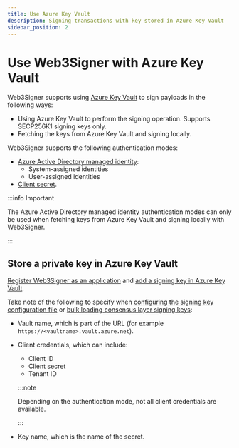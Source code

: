 ```yaml
---
title: Use Azure Key Vault
description: Signing transactions with key stored in Azure Key Vault
sidebar_position: 2
---
```


# Use Web3Signer with Azure Key Vault

Web3Signer supports using [Azure Key Vault](https://azure.microsoft.com/en-au/services/key-vault/) to sign payloads in the following ways:

- Using Azure Key Vault to perform the signing operation. Supports SECP256K1 signing keys only.
- Fetching the keys from Azure Key Vault and signing locally.

Web3Signer supports the following authentication modes:

- [Azure Active Directory managed identity]:
  - System-assigned identities
  - User-assigned identities
- [Client secret].

:::info Important

The Azure Active Directory managed identity authentication modes can only be used when fetching keys from Azure Key Vault and signing locally with Web3Signer.

:::

## Store a private key in Azure Key Vault

[Register Web3Signer as an application] and [add a signing key in Azure Key Vault].

Take note of the following to specify when [configuring the signing key configuration file] or [bulk loading consensus layer signing keys]:

- Vault name, which is part of the URL (for example `https://<vaultname>.vault.azure.net`).
- Client credentials, which can include:

  - Client ID
  - Client secret
  - Tenant ID

  :::note

  Depending on the authentication mode, not all client credentials are available.

  :::

- Key name, which is the name of the secret.

<!-- links -->

[configuring the signing key configuration file]: ../Use-Signing-Keys.md#using-key-configuration-files
[bulk loading consensus layer signing keys]: ../Use-Signing-Keys.md#bulk-loading-consensus-layer-keys
[Register Web3Signer as an application]: https://docs.microsoft.com/en-us/azure/key-vault/general/authentication
[add a signing key in Azure Key Vault]: https://docs.microsoft.com/en-us/azure/key-vault/secrets/quick-create-portal#add-a-secret-to-key-vault
[Client secret]: https://docs.microsoft.com/en-us/azure/key-vault/secrets/about-secrets
[Azure Active Directory managed identity]: https://docs.microsoft.com/en-us/azure/app-service/overview-managed-identity?tabs=dotnet
